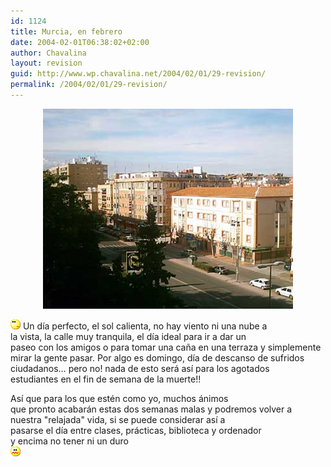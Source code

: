 ```yaml
---
id: 1124
title: Murcia, en febrero
date: 2004-02-01T06:38:02+02:00
author: Chavalina
layout: revision
guid: http://www.wp.chavalina.net/2004/02/01/29-revision/
permalink: /2004/02/01/29-revision/
---
```

<p align="center">
  <a href="./imagenes/fotos/murcia_febrero.jpg" target="_blank"><img src="./imagenes/fotos/murcia_febrero_low.jpg" width="400" height="320" border="0" alt="Ronda Norte" /></a>
</p>

![emo](/imagenes/emoticonos/pensativo.gif) Un d&iacute;a perfecto, el sol calienta, no hay viento ni una nube a  
la vista, la calle muy tranquila, el d&iacute;a ideal para ir a dar un  
paseo con los amigos o para tomar una ca&ntilde;a en una terraza y simplemente  
mirar la gente pasar. Por algo es domingo, d&iacute;a de descanso de sufridos  
ciudadanos… pero no! nada de esto será as&iacute; para los agotados  
estudiantes en el <span title="fin de semana pre-exámenes finales" class="anotacion">fin de semana de la muerte</span>!!

As&iacute; que para los que estén como yo, muchos ánimos  
que pronto acabarán estas dos semanas malas y podremos volver a  
nuestra "relajada" vida, si se puede considerar as&iacute; a  
pasarse el d&iacute;a entre clases, prácticas, biblioteca y ordenador  
y encima no tener ni un duro  
![emo](/imagenes/emoticonos/asqueado.gif)